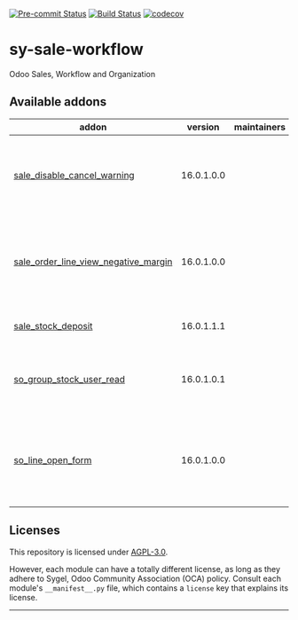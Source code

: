 
<!-- /!\ Non OCA Context : Set here the badge of your runbot / runboat instance. -->
[![Pre-commit Status](https://github.com/sygel-technology/sy-sale-workflow/actions/workflows/pre-commit.yml/badge.svg?branch=16.0)](https://github.com/sygel-technology/sy-sale-workflow/actions/workflows/pre-commit.yml?query=branch%3A16.0)
[![Build Status](https://github.com/sygel-technology/sy-sale-workflow/actions/workflows/test.yml/badge.svg?branch=16.0)](https://github.com/sygel-technology/sy-sale-workflow/actions/workflows/test.yml?query=branch%3A16.0)
[![codecov](https://codecov.io/gh/sygel-technology/sy-sale-workflow/branch/16.0/graph/badge.svg)](https://codecov.io/gh/sygel-technology/sy-sale-workflow)
<!-- /!\ Non OCA Context : Set here the badge of your translation instance. -->

<!-- /!\ do not modify above this line -->

# sy-sale-workflow

Odoo Sales, Workflow and Organization

<!-- /!\ do not modify below this line -->

<!-- prettier-ignore-start -->

[//]: # (addons)

Available addons
----------------
addon | version | maintainers | summary
--- | --- | --- | ---
[sale_disable_cancel_warning](sale_disable_cancel_warning/) | 16.0.1.0.0 |  | Adds an option to disable the sale cancel warning wizard
[sale_order_line_view_negative_margin](sale_order_line_view_negative_margin/) | 16.0.1.0.0 |  | Sale Order Line turns red if margin is negative or 0
[sale_stock_deposit](sale_stock_deposit/) | 16.0.1.1.1 |  | Sale Stock deposit
[so_group_stock_user_read](so_group_stock_user_read/) | 16.0.1.0.1 |  | Sale Order Group Stock User Read
[so_line_open_form](so_line_open_form/) | 16.0.1.0.0 |  | Open form view when click on sale order line.

[//]: # (end addons)

<!-- prettier-ignore-end -->

## Licenses

This repository is licensed under [AGPL-3.0](LICENSE).

However, each module can have a totally different license, as long as they adhere to Sygel, Odoo Community Association (OCA)
policy. Consult each module's `__manifest__.py` file, which contains a `license` key
that explains its license.

----
<!-- /!\ Non OCA Context : Set here the full description of your organization. -->
